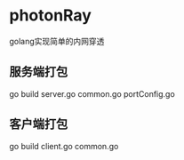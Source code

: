 # photonRay
golang实现简单的内网穿透

## 服务端打包
go build server.go common.go portConfig.go

## 客户端打包
go build client.go common.go

